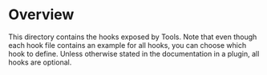 Overview
=================

This directory contains the hooks exposed by Tools.
Note that even though each hook file contains an example for all hooks, 
you can choose which hook to define. Unless otherwise stated in the documentation 
in a plugin, all hooks are optional.
